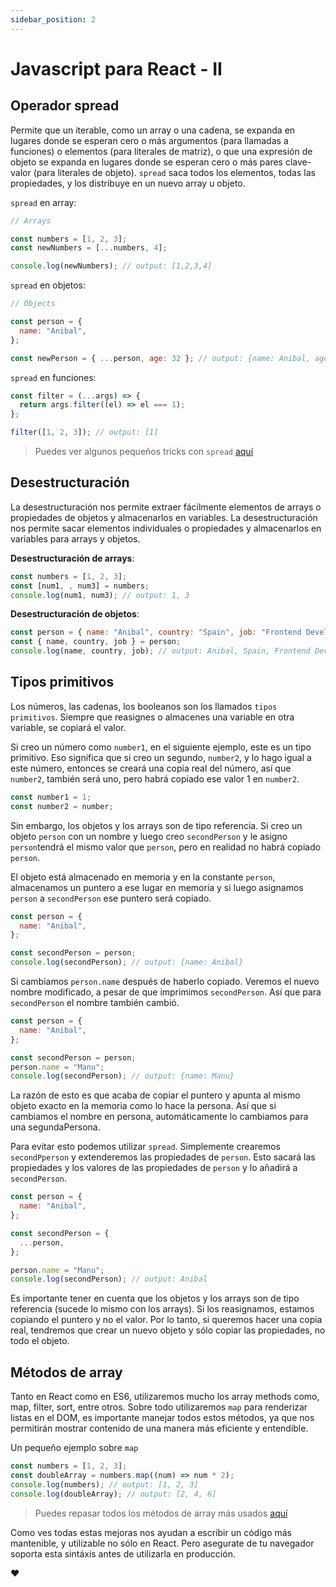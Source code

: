 ```yaml
---
sidebar_position: 2
---
```


# Javascript para React - II

## Operador spread

Permite que un iterable, como un array o una cadena, se expanda en lugares donde se esperan cero o más argumentos (para llamadas a funciones) o elementos (para literales de matriz), o que una expresión de objeto se expanda en lugares donde se esperan cero o más pares clave-valor (para literales de objeto). `spread` saca todos los elementos, todas las propiedades, y los distribuye en un nuevo array u objeto.

`spread` en array:

```javascript
// Arrays

const numbers = [1, 2, 3];
const newNumbers = [...numbers, 4];

console.log(newNumbers); // output: [1,2,3,4]
```

`spread` en objetos:

```javascript
// Objects

const person = {
  name: "Anibal",
};

const newPerson = { ...person, age: 32 }; // output: {name: Anibal, age: 32}
```

`spread` en funciones:

```javascript
const filter = (...args) => {
  return args.filter((el) => el === 1);
};

filter([1, 2, 3]); // output: [1]
```

> Puedes ver algunos pequeños tricks con `spread` [aquí](/chuletas/javascript-spread)

## Desestructuración

La desestructuración nos permite extraer fácilmente elementos de arrays o propiedades de objetos y almacenarlos en variables. La desestructuración nos permite sacar elementos individuales o propiedades y almacenarlos en variables para arrays y objetos.

**Desestructuración de arrays**:

```javascript
const numbers = [1, 2, 3];
const [num1, , num3] = numbers;
console.log(num1, num3); // output: 1, 3
```

**Desestructuración de objetos**:

```javascript
const person = { name: "Anibal", country: "Spain", job: "Frontend Developer" };
const { name, country, job } = person;
console.log(name, country, job); // output: Anibal, Spain, Frontend Developer
```

## Tipos primitivos

Los números, las cadenas, los booleanos son los llamados `tipos primitivos`. Siempre que reasignes o almacenes una variable en otra variable, se copiará el valor.

Si creo un número como `number1`, en el siguiente ejemplo, este es un tipo primitivo. Eso significa que si creo un segundo, `number2`, y lo hago igual a este número, entonces se creará una copia real del número, así que `number2`, también será uno, pero habrá copiado ese valor 1 en `number2`.

```javascript
const number1 = 1;
const number2 = number;
```

Sin embargo, los objetos y los arrays son de tipo referencia. Si creo un objeto `person` con un nombre y luego creo `secondPerson` y le asigno `person`tendrá el mismo valor que `person`, pero en realidad no habrá copiado `person`.

El objeto está almacenado en memoria y en la constante `person`, almacenamos un puntero a ese lugar en memoria y si luego asignamos `person` a `secondPerson` ese puntero será copiado.

```javascript
const person = {
  name: "Anibal",
};

const secondPerson = person;
console.log(secondPerson); // output: {name: Anibal}
```

Si cambiamos `person.name` después de haberlo copiado. Veremos el nuevo nombre modificado, a pesar de que imprimimos `secondPerson`. Así que para `secondPerson` el nombre también cambió.

```javascript
const person = {
  name: "Anibal",
};

const secondPerson = person;
person.name = "Manu";
console.log(secondPerson); // output: {name: Manu}
```

La razón de esto es que acaba de copiar el puntero y apunta al mismo objeto exacto en la memoria como lo hace la persona. Así que si cambiamos el nombre en persona, automáticamente lo cambiamos para una segundaPersona.

Para evitar esto podemos utilizar `spread`. Simplemente crearemos `secondPperson` y extenderemos las propiedades de `person`. Esto sacará las propiedades y los valores de las propiedades de `person` y lo añadirá a `secondPerson`.

```javascript
const person = {
  name: "Anibal",
};

const secondPerson = {
  ...person,
};

person.name = "Manu";
console.log(secondPerson); // output: Anibal
```

Es importante tener en cuenta que los objetos y los arrays son de tipo referencia (sucede lo mismo con los arrays). Si los reasignamos, estamos copiando el puntero y no el valor. Por lo tanto, si queremos hacer una copia real, tendremos que crear un nuevo objeto y sólo copiar las propiedades, no todo el objeto.

## Métodos de array

Tanto en React como en ES6, utilizaremos mucho los array methods como, map, filter, sort, entre otros. Sobre todo utilizaremos `map` para renderizar listas en el DOM, es importante manejar todos estos métodos, ya que nos permitirán mostrar contenido de una manera más eficiente y entendible.

Un pequeño ejemplo sobre `map`

```javascript
const numbers = [1, 2, 3];
const doubleArray = numbers.map((num) => num * 2);
console.log(numbers); // output: [1, 2, 3]
console.log(doubleArray); // output: [2, 4, 6]
```

> Puedes repasar todos los métodos de array más usados [aquí](/javascript/array-methods)

Como ves todas estas mejoras nos ayudan a escribir un código más mantenible, y utilizable no sólo en React. Pero asegurate de tu navegador soporta esta sintáxis antes de utilizarla en producción.

❤️
